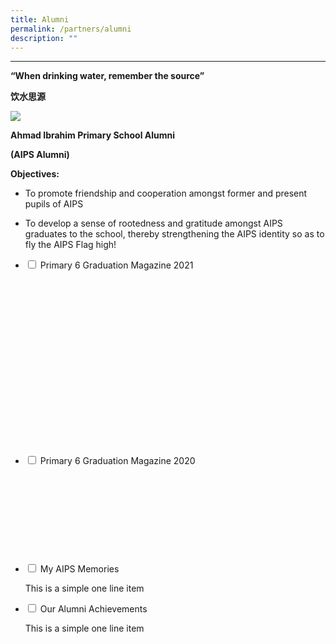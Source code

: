 ```yaml
---
title: Alumni
permalink: /partners/alumni
description: ""
---
```



---

**“When drinking water, remember the source”**

**饮水思源**

  
![](/images/alumni.jpg)

  

**Ahmad Ibrahim Primary School Alumni**

  

**(AIPS Alumni)**

**Objectives:**

  

*   To promote friendship and cooperation amongst former and present pupils of AIPS

  

*   To develop a sense of rootedness and gratitude amongst AIPS graduates to the school, thereby strengthening the AIPS identity so as to fly the AIPS Flag high!

<ul class="jekyllcodex_accordion">
  <li>
    <input type="checkbox" id="accordion1">
    <label for="accordion1">Primary 6 Graduation Magazine 2021</label>
    <div>
      <p><img src="/images/Primary%206%20Graduation%20Magazine%202021_01.png" alt=""></p>
<p><img src="/images/Primary%206%20Graduation%20Magazine%202021_02.png" alt=""></p>
<p><img src="/images/Primary%206%20Graduation%20Magazine%202021_03%20updated.png" alt=""></p>
<p><img src="/images/Primary%206%20Graduation%20Magazine%202021_04%20updated.png" alt=""></p>
<p><img src="/images/Primary%206%20Graduation%20Magazine%202021_05%20updated.png" alt=""></p>
<p><img src="/images/Primary%206%20Graduation%20Magazine%202021_06.png" alt=""></p>
<p><img src="/images/Primary%206%20Graduation%20Magazine%202021_07%20updated.png" alt=""></p>
<p><img src="/images/Primary%206%20Graduation%20Magazine%202021_08.png" alt=""></p>
<p><img src="/images/Primary%206%20Graduation%20Magazine%202021_09%20updated.png" alt=""></p>
<p><img src="/images/Primary%206%20Graduation%20Magazine%202021_10%20updated.png" alt=""></p>
<p><img src="/images/Primary%206%20Graduation%20Magazine%202021_11%20updated.png" alt=""></p>
<p><img src="/images/Primary%206%20Graduation%20Magazine%202021_12%20updated.png" alt=""></p>
<p><img src="/images/Primary%206%20Graduation%20Magazine%202021_13.png" alt=""></p>
<p><img src="/images/Primary%206%20Graduation%20Magazine%202021_14.png" alt=""></p>
<p><img src="/images/Primary%206%20Graduation%20Magazine%202021_15.png" alt=""></p>
<p><img src="/images/Primary%206%20Graduation%20Magazine%202021_16.png" alt=""></p>
<p><img src="/images/Primary%206%20Graduation%20Magazine%202021_17.png" alt=""></p>
<p><img src="/images/Primary%206%20Graduation%20Magazine%202021_18.png" alt=""></p>
<p><img src="/images/Primary%206%20Graduation%20Magazine%202021_19.png" alt=""></p>
<p><img src="/images/Primary%206%20Graduation%20Magazine%202021_20.png" alt=""></p>
    </div>
	</li>
	<li>
    <input type="checkbox" id="accordion2">
    <label for="accordion2">Primary 6 Graduation Magazine 2020</label>
    <div>
      <p><img src="/images/Primary%206%20Graduation%20Magazine%202020_01.jpg" alt=""></p>
<p><img src="/images/Primary%206%20Graduation%20Magazine%202020_02.jpg" alt=""></p>
<p><img src="/images/Primary%206%20Graduation%20Magazine%202020_03.jpg" alt=""></p>
<p><img src="/images/Primary%206%20Graduation%20Magazine%202020_04.jpg" alt=""></p>
<p><img src="/images/Primary%206%20Graduation%20Magazine%202020_05.jpg" alt=""></p>
<p><img src="/images/Primary%206%20Graduation%20Magazine%202020_06.jpg" alt=""></p>
<p><img src="/images/Primary%206%20Graduation%20Magazine%202020_07.jpg" alt=""></p>
<p><img src="/images/Primary%206%20Graduation%20Magazine%202020_08.jpg" alt=""></p>
<p><img src="/images/Primary%206%20Graduation%20Magazine%202020_09.jpg" alt=""></p>
<p><img src="/images/Primary%206%20Graduation%20Magazine%202020_10.jpg" alt=""></p>
    </div>
	</li>
	<li>
    <input type="checkbox" id="accordion3">
    <label for="accordion3">My AIPS Memories</label>
    <div>
      <p>This is a simple one line item</p>
    </div>
	</li>
	<li>
    <input type="checkbox" id="accordion4">
    <label for="accordion4">Our Alumni Achievements</label>
    <div>
      <p>This is a simple one line item</p>
    </div>
	</li>
</ul>